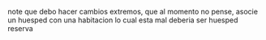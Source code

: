 note que debo hacer cambios extremos, que al momento no pense, asocie un huesped con una habitacion lo cual esta mal deberia ser huesped reserva
